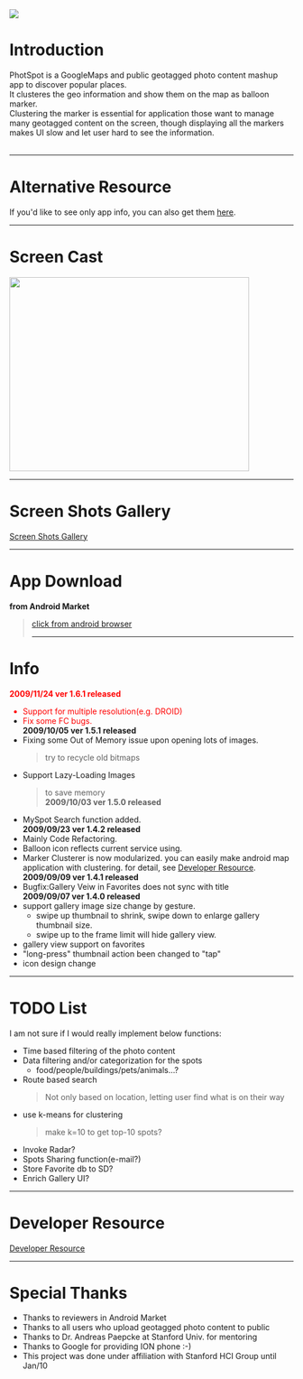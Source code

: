 <img src='http://android-playground-erdao.googlecode.com/svn/wiki/img/PhotSpot/photspot_logo.png'>
<h1>Introduction</h1>
PhotSpot is a GoogleMaps and public geotagged photo content mashup app to discover popular places.<br>
It clusteres the geo information and show them on the map as balloon marker.<br>
Clustering the marker is essential for application those want to manage many geotagged content on the screen, though displaying all the markers makes UI slow and let user hard to see the information.<br>
<br>
<hr />
<h1>Alternative Resource</h1>
If you'd like to see only app info, you can also get them <a href='http://erdao.info/blog/justmemo/?page_id=275'>here</a>.<br>
<hr />
<h1>Screen Cast</h1>
<a href='http://www.youtube.com/watch?feature=player_embedded&v=tcO6uoy80tg' target='_blank'><img src='http://img.youtube.com/vi/tcO6uoy80tg/0.jpg' width='425' height=344 /></a><br>
<hr />
<h1>Screen Shots Gallery</h1>
<a href='ScreenShots.md'>Screen Shots Gallery</a>
<hr />
<h1>App Download</h1>
<b>from Android Market</b>
<blockquote><a href='http://market.android.com/search?q=com.erdao.PhotSpot'>click from android browser</a>
<hr /></blockquote>

<h1>Info</h1>
<font color='red'>
<b>2009/11/24 ver 1.6.1 released</b>
<ul><li>Support for multiple resolution(e.g. DROID)<br>
</li><li>Fix some FC bugs.<br>
</font>
<b>2009/10/05 ver 1.5.1 released</b>
</li><li>Fixing some Out of Memory issue upon opening lots of images.<br>
<blockquote>try to recycle old bitmaps<br>
</blockquote></li><li>Support Lazy-Loading Images<br>
<blockquote>to save memory<br>
<b>2009/10/03 ver 1.5.0 released</b>
</blockquote></li><li>MySpot Search function added.<br>
<b>2009/09/23 ver 1.4.2 released</b>
</li><li>Mainly Code Refactoring.<br>
</li><li>Balloon icon reflects current service using.<br>
</li><li>Marker Clusterer is now modularized. you can easily make android map application with clustering. for detail, see <a href='DeveloperResource.md'>Developer Resource</a>.<br>
<b>2009/09/09 ver 1.4.1 released</b>
</li><li>Bugfix:Gallery Veiw in Favorites does not sync with title<br>
<b>2009/09/07 ver 1.4.0 released</b>
</li><li>support gallery image size change by gesture.<br>
<ul><li>swipe up thumbnail to shrink, swipe down to enlarge gallery thumbnail size.<br>
</li><li>swipe up to the frame limit will hide gallery view.<br>
</li></ul></li><li>gallery view support on favorites<br>
</li><li>"long-press" thumbnail action been changed to "tap"<br>
</li><li>icon design change</li></ul>

<hr />
<h1>TODO List</h1>
I am not sure if I would really implement below functions:<br>
<ul><li>Time based filtering of the photo content<br>
</li><li>Data filtering and/or categorization for the spots<br>
<ul><li>food/people/buildings/pets/animals...?<br>
</li></ul></li><li>Route based search<br>
<blockquote>Not only based on location, letting user find what is on their way<br>
</blockquote></li><li>use k-means for clustering<br>
<blockquote>make k=10 to get top-10 spots?<br>
</blockquote></li><li>Invoke Radar?<br>
</li><li>Spots Sharing function(e-mail?)<br>
</li><li>Store Favorite db to SD?<br>
</li><li>Enrich Gallery UI?</li></ul>

<hr />
<h1>Developer Resource</h1>
<a href='DeveloperResource.md'>Developer Resource</a>
<hr />
<h1>Special Thanks</h1>
<ul><li>Thanks to reviewers in Android Market<br>
</li><li>Thanks to all users who upload geotagged photo content to public<br>
</li><li>Thanks to Dr. Andreas Paepcke at Stanford Univ. for mentoring<br>
</li><li>Thanks to Google for providing ION phone :-)<br>
</li><li>This project was done under affiliation with Stanford HCI Group until Jan/10